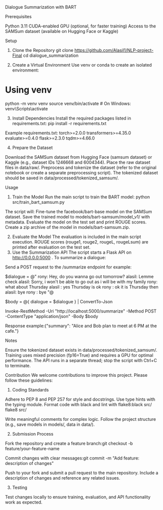 Dialogue Summarization with BART

Prerequisites

Python 3.11
CUDA-enabled GPU (optional, for faster training)
Access to the SAMSum dataset (available on Hugging Face or Kaggle)

Setup
1. Clone the Repository
git clone <https://github.com/Alasil1/NLP-project-Final>
cd dialogue_summarization

2. Create a Virtual Environment
Use venv or conda to create an isolated environment:
# Using venv
python -m venv venv
source venv/bin/activate  # On Windows: venv\Scripts\activate

3. Install Dependencies
Install the required packages listed in requirements.txt:
pip install -r requirements.txt

Example requirements.txt:
torch>=2.0.0
transformers>=4.35.0
evaluate>=0.4.0
flask>=2.3.0
tqdm>=4.66.0

4. Prepare the Dataset

Download the SAMSum dataset from Hugging Face (samsum dataset) or Kaggle (e.g., dataset IDs 1246668 and 6004344).
Place the raw dataset files in data/raw/.
Preprocess and tokenize the dataset (refer to the original notebook or create a separate preprocessing script). The tokenized dataset should be saved in data/processed/tokenized_samsum/.


Usage
1. Train the Model
Run the main script to train the BART model:
python src/train_bart_samsum.py


The script will:
Fine-tune the facebook/bart-base model on the SAMSum dataset.
Save the trained model to models/bart-samsum/model_v1/ with metadata.
Evaluate the model on the test set and print ROUGE scores.
Create a zip archive of the model in models/bart-samsum.zip.


2. Evaluate the Model
The evaluation is included in the main script execution. ROUGE scores (rouge1, rouge2, rougeL, rougeLsum) are printed after evaluation on the test set.
3. Use the Summarization API
The script starts a Flask API on http://0.0.0.0:5000 . To summarize a dialogue:

Send a POST request to the /summarize endpoint 
for example: 

$dialogue = @"
rony: Hey, do you wanna go out tomorrow?
alasil: Lemme check
alasil: Sorry, i won't be able to go out as i will be with my family 
rony: what about Thursday 
alasil : yes Thursday is ok 
rony : ok it is Thursday then 
alasil: bye
rony : bye
"@

$body = @{
    dialogue = $dialogue
} | ConvertTo-Json

Invoke-RestMethod -Uri "http://localhost:5000/summarize" -Method POST -ContentType "application/json" -Body $body


Response example:{"summary": "Alice and Bob plan to meet at 6 PM at the cafe."}


Notes

Ensure the tokenized dataset exists in data/processed/tokenized_samsum/.
Training uses mixed precision (fp16=True) and requires a GPU for optimal performance.
The API runs in a separate thread; stop the script with Ctrl+C to terminate.

Contribution
We welcome contributions to improve this project. Please follow these guidelines:
1. Coding Standards

Adhere to PEP 8 and PEP 257 for style and docstrings.
Use type hints with the typing module.
Format code with black and lint with flake8:black src/
flake8 src/


Write meaningful comments for complex logic.
Follow the project structure (e.g., save models in models/, data in data/).

2. Submission Process

Fork the repository and create a feature branch:git checkout -b feature/your-feature-name


Commit changes with clear messages:git commit -m "Add feature: description of changes"


Push to your fork and submit a pull request to the main repository.
Include a description of changes and reference any related issues.

3. Testing

Test changes locally to ensure training, evaluation, and API functionality work as expected.

